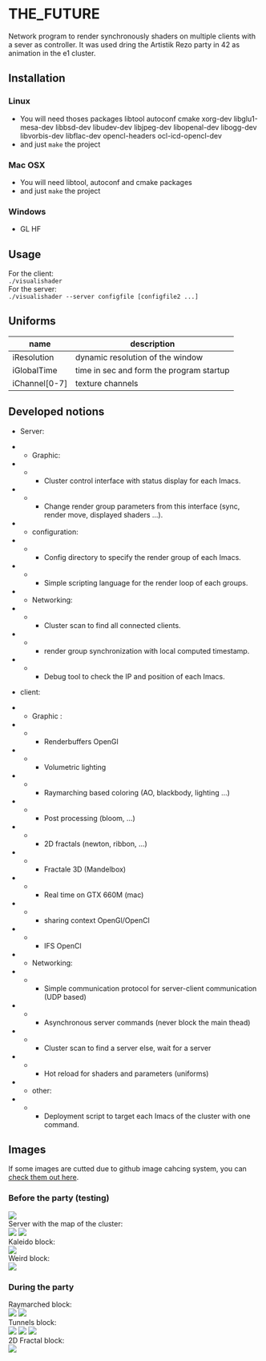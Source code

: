 # THE_FUTURE

Network program to render synchronously shaders on multiple clients with a sever as controller. It was used dring the Artistik Rezo party in 42 as animation in the e1 cluster.

## Installation
### Linux
+ You will need thoses packages libtool autoconf cmake xorg-dev libglu1-mesa-dev libbsd-dev libudev-dev libjpeg-dev libopenal-dev libogg-dev libvorbis-dev libflac-dev opencl-headers ocl-icd-opencl-dev
+ and just `make` the project

### Mac OSX
+ You will need libtool, autoconf and cmake packages
+ and just `make` the project

### Windows
+ GL HF

## Usage
For the client:  
`./visualishader`  
For the server:  
`./visualishader --server configfile [configfile2 ...]`  

## Uniforms
name | description
--- | ---
iResolution | dynamic resolution of the window
iGlobalTime | time in sec and form the program startup
iChannel[0-7] | texture channels

## Developed notions
+ Server:
+ + Graphic:
+ + + Cluster control interface with status display for each Imacs.
+ + + Change render group parameters from this interface (sync, render move, displayed shaders ...).
+ + configuration:
+ + + Config directory to specify the render group of each Imacs.
+ + + Simple scripting language for the render loop of each groups.

+ + Networking:
+ + + Cluster scan to find all connected clients.
+ + + render group synchronization with local computed timestamp.
+ + + Debug tool to check the IP and position of each Imacs.

+ client:
+ + Graphic : 
+ + + Renderbuffers OpenGl
+ + + Volumetric lighting
+ + + Raymarching based coloring (AO, blackbody, lighting ...)
+ + + Post processing (bloom, ...)
+ + + 2D fractals (newton, ribbon, ...)
+ + + Fractale 3D (Mandelbox)
+ + + Real time on GTX 660M (mac)
+ + + sharing context OpenGl/OpenCl
+ + + IFS OpenCl
+ + Networking: 
+ + + Simple communication protocol for server-client communication (UDP based)
+ + + Asynchronous server commands (never block the main thead) 
+ + + Cluster scan to find a server else, wait for a server
+ + + Hot reload for shaders and parameters (uniforms)
+ + other:
+ + + Deployment script to target each Imacs of the cluster with one command.


## Images

If some images are cutted due to github image cahcing system, you can [check them out here](https://infotechfrance-my.sharepoint.com/:f:/g/personal/a_lelievre_infotech_fr/EisItCWaV-pKi1nLveC5i3IB64-Cx7dFNOXwaS4mBh4kIQ?e=UnAmjO).

### Before the party (testing)

![](https://image.noelshack.com/fichiers/2017/48/4/1512058471-dsc-0823-jpg.jpg)\
Server with the map of the cluster:\
![](https://image.noelshack.com/fichiers/2017/48/4/1512058471-dsc-0828-jpg.jpg)
![](https://image.noelshack.com/fichiers/2017/48/4/1512058471-dsc-0849-jpg.jpg)\
Kaleido block:\
![](https://image.noelshack.com/fichiers/2017/48/4/1512058471-dsc-0833-jpg.jpg)\
Weird block:\
![](https://image.noelshack.com/fichiers/2017/48/4/1512058471-dsc-0851-jpg.jpg)


### During the party

Raymarched block:\
![](https://image.noelshack.com/fichiers/2017/29/1/1500292196-rsz-p6270490.jpg)
![](https://image.noelshack.com/fichiers/2017/48/4/1512054299-1500292777-rsz-2p6270491.png)\
Tunnels block:\
![](https://image.noelshack.com/fichiers/2017/48/4/1512058473-dsc-0873-jpg.jpg)
![](https://image.noelshack.com/fichiers/2017/29/1/1500292346-capture-d-ecran-2017-07-17-a-13-48-26.png)
![](https://image.noelshack.com/fichiers/2017/48/4/1512058472-dsc-0871-jpg.jpg)\
2D Fractal block:\
![](https://image.noelshack.com/fichiers/2017/48/4/1512058473-dsc-0878-jpg.jpg)
